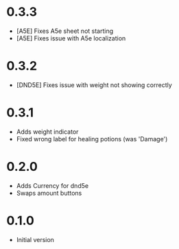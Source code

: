 # 0.3.3
- [A5E] Fixes A5e sheet not starting
- [A5E] Fixes issue with A5e localization

# 0.3.2
- [DND5E] Fixes issue with weight not showing correctly

# 0.3.1
- Adds weight indicator
- Fixed wrong label for healing potions (was 'Damage')

# 0.2.0
- Adds Currency for dnd5e
- Swaps amount buttons

# 0.1.0
- Initial version